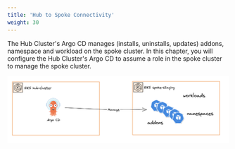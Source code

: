 ```yaml
---
title: 'Hub to Spoke Connectivity'
weight: 30
---
```


The Hub Cluster's Argo CD manages (installs, uninstalls, updates) addons, namespace and workload on the spoke cluster. In this chapter, you will configure the Hub Cluster's Argo CD to assume a role in the spoke cluster to manage the spoke cluster.


![Hub Role](/static/images/hub-manage-spoke-addons.png)